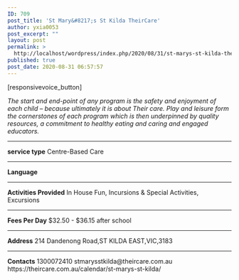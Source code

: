 ```yaml
---
ID: 709
post_title: 'St Mary&#8217;s St Kilda TheirCare'
author: yxia0053
post_excerpt: ""
layout: post
permalink: >
  http://localhost/wordpress/index.php/2020/08/31/st-marys-st-kilda-theircare/
published: true
post_date: 2020-08-31 06:57:57
---
```

<p>[responsivevoice_button]</p><em>The start and end-point of any program is the safety and enjoyment of each child – because ultimately it is about Their care. Play and leisure form the cornerstones of each program which is then underpinned by quality resources, a commitment to healthy eating and caring and engaged educators.</em>
<!--more-->
<hr>
<strong>service type</strong>
Centre-Based Care
<hr>
<strong>Language</strong>
<hr>
<strong>Activities Provided</strong>
In House Fun, Incursions &amp; Special Activities, Excursions
<hr>
<strong>Fees Per Day</strong>
$32.50 - $36.15 after school
<hr>
<strong>Address</strong>
214 Dandenong Road,ST KILDA EAST,VIC,3183
<hr>
<strong>Contacts</strong>
1300072410
stmarysstkilda@theircare.com.au
https://theircare.com.au/calendar/st-marys-st-kilda/